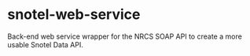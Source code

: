 # snotel-web-service
Back-end web service wrapper for the NRCS SOAP API to create a more usable Snotel Data API.
